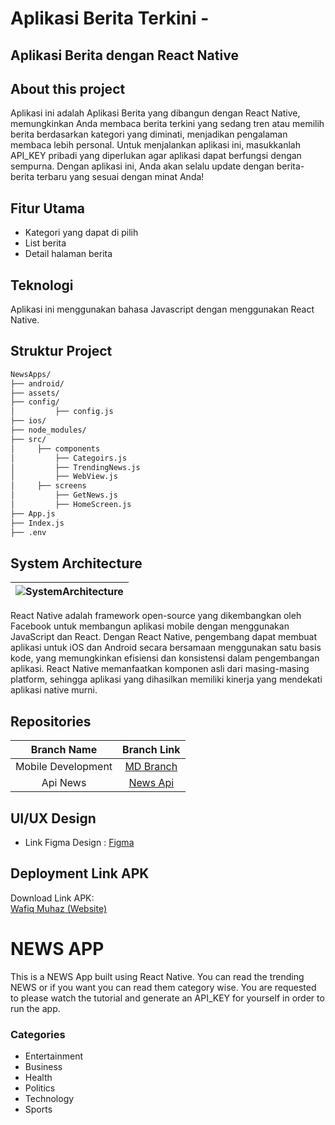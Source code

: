 # Aplikasi Berita Terkini - 

## Aplikasi Berita dengan React Native

## About this project

Aplikasi ini adalah Aplikasi Berita yang dibangun dengan React Native, memungkinkan Anda membaca berita terkini yang sedang tren atau memilih berita berdasarkan kategori yang diminati, menjadikan pengalaman membaca lebih personal. Untuk menjalankan aplikasi ini, masukkanlah API_KEY pribadi yang diperlukan agar aplikasi dapat berfungsi dengan sempurna. Dengan aplikasi ini, Anda akan selalu update dengan berita-berita terbaru yang sesuai dengan minat Anda! 


## Fitur Utama

- Kategori yang dapat di pilih
- List berita
- Detail halaman berita

## Teknologi 

Aplikasi ini menggunakan bahasa Javascript dengan menggunakan React Native.

## Struktur Project

```bash
NewsApps/
├── android/
├── assets/
├── config/
│         ├── config.js
├── ios/
├── node_modules/
├── src/
│     ├── components
│         ├── Categoirs.js
│         ├── TrendingNews.js
│         ├── WebView.js
│     ├── screens
│         ├── GetNews.js
│         ├── HomeScreen.js
├── App.js
├── Index.js
├── .env
```



## System Architecture
|    ![SystemArchitecture](https://reactnative.dev/img/header_logo.svg)     | 
| :----------------: | 




React Native adalah framework open-source yang dikembangkan oleh Facebook untuk membangun aplikasi mobile dengan menggunakan JavaScript dan React. Dengan React Native, pengembang dapat membuat aplikasi untuk iOS dan Android secara bersamaan menggunakan satu basis kode, yang memungkinkan efisiensi dan konsistensi dalam pengembangan aplikasi. React Native memanfaatkan komponen asli dari masing-masing platform, sehingga aplikasi yang dihasilkan memiliki kinerja yang mendekati aplikasi native murni.


## Repositories

|    Branch Name     |                                      Branch Link                                                                    |
| :----------------: | :-----------------------------------------------------------------------------------------------------------------: |
| Mobile Development | [MD Branch](https://github.com/wafiqmuhaz/NewsApps)                                                                 |
| Api News           | [News Api](https://newsapi.org/)                                                                 |

## UI/UX Design

- Link Figma Design : [Figma](https://wafiqmuhaz.netlify.app/)



## Deployment Link APK

Download Link APK:<br>
[Wafiq Muhaz (Website)](https://wafiqmuhaz.netlify.app/)


# NEWS APP
This is a NEWS App built using React Native. You can read the trending NEWS or if you want you can read them category wise. You are requested to please watch the tutorial and generate an API_KEY for yourself in order to run the app.

### Categories
- Entertainment
- Business 
- Health
- Politics
- Technology
- Sports

